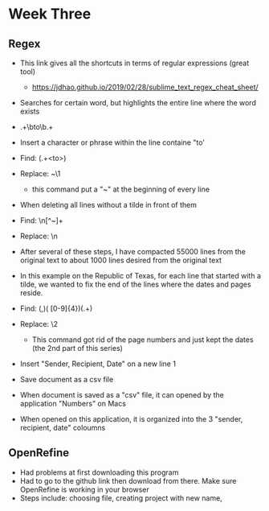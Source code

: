 # Week Three

## Regex
 
 - This link gives all the shortcuts in terms of regular expressions (great tool)
   - https://jdhao.github.io/2019/02/28/sublime_text_regex_cheat_sheet/
 
 - Searches for certain word, but highlights the entire line where the word exists
  - .+\bto\b.+
 
 - Insert a character or phrase within the line containe "to'
  - Find: (.+\<to\>)
  - Replace: ~\1
    - this command put a "~" at the beginning of every line
    
 - When deleting all lines without a tilde in front of them
  - Find: \n[^~]+
  - Replace: \n
  
 - After several of these steps, I have compacted 55000 lines from the original text to about 1000 lines desired from the original text
 
 - In this example on the Republic of Texas, for each line that started with a tilde, we wanted to fix the end of the lines where the dates and pages reside. 
 - Find: (,)( [0-9]{4})(.+)
 - Replace: \2
   - This command got rid of the page numbers and just kept the dates (the 2nd part of this series)
   
 - Insert "Sender, Recipient, Date" on a new line 1
 
 - Save document as a csv file
  - When document is saved as a "csv" file, it can opened by the application "Numbers" on Macs
  - When opened on this application, it is organized into the 3 "sender, recipient, date" coloumns


## OpenRefine
 - Had problems at first downloading this program
 - Had to go to the github link then download from there. Make sure OpenRefine is working in your browser
 - Steps include: choosing file, creating project with new name, 
